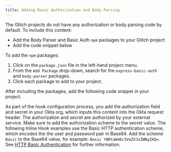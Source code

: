 ```yaml
---
title: Adding Basic Authorization and Body Parsing
---
```


The Glitch projects do not have any authorization or body parsing code by default. To include this content:

* Add the Body Parser and Basic Auth `npm` packages to your Glitch project
* Add the code snippet below

To add the `npm` packages:

1. Click on the `package.json` file in the left-hand project menu.
2. From the `Add Package` drop-down, search for the `express-basic-auth` and `body-parser` packages.
3. Click each package to add to your project.

After including the packages, add the following code snippet in your project.

As part of the hook configuration process, you add the authorization field and secret in your Okta org, which inputs this content into the Okta request header. The authorization and secret are authorized by your external service. Make sure to add the authorization scheme to the secret value. The following Inline Hook examples use the Basic HTTP authentication scheme, which encodes the the user and password pair in Base64. Add the scheme `Basic` to the Base64 value, for example: `Basic YWRtaW46c3VwZXJzZWNyZXQ=`. See [HTTP Basic Authentication](/books/api-security/authn/api-authentication-options/#http-basic-authentication) for further information.

<StackSelector snippet="auth"/>

<NextSectionLink/>
